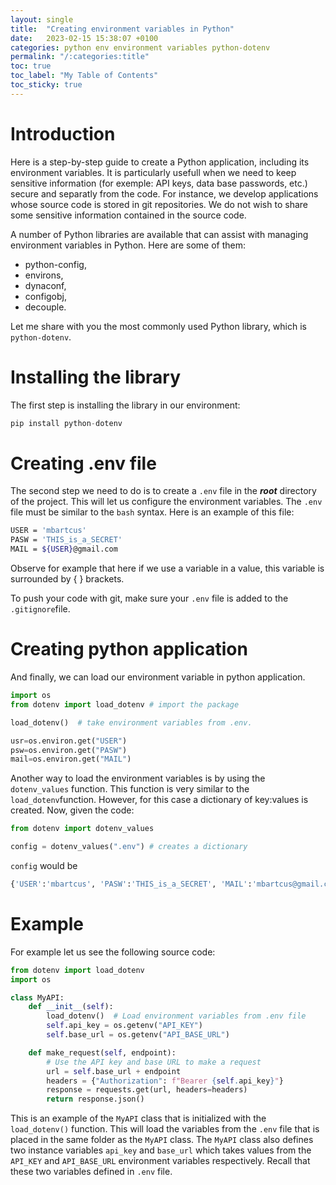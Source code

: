 ```yaml
---
layout: single
title:  "Creating environment variables in Python"
date:   2023-02-15 15:38:07 +0100
categories: python env environment variables python-dotenv
permalink: "/:categories:title"
toc: true
toc_label: "My Table of Contents"
toc_sticky: true
---
```


# Introduction
Here is a step-by-step guide to create a Python application, including its environment variables. It is particularly usefull when we need to keep sensitive information (for exemple: API keys, data base passwords, etc.) secure and separatly from the code. For instance, we develop applications whose source code is stored in git repositories. We do not wish to share some sensitive information contained in the source code.

A number of Python libraries are available that can assist with managing environment variables in Python. Here are some of them:
- python-config,
- environs,
- dynaconf,
- configobj,
- decouple.

Let me share with you the most commonly used Python library, which is ```python-dotenv```.

# Installing the library
The first step is installing the library in our environment:
```python
pip install python-dotenv
```

# Creating .env file
The second step we need to do is to create a ```.env``` file in the ***root*** directory of the project. This will let us configure the environment variables. The ```.env``` file must be similar to the ```bash``` syntax. Here is an example of this file:

```bash
USER = 'mbartcus'
PASW = 'THIS_is_a_SECRET'
MAIL = ${USER}@gmail.com
```

Observe for example that here if we use a variable in a value, this variable is surrounded by { } brackets.

To push your code with git, make sure your ```.env``` file is added to the ```.gitignore```file.

# Creating python application
And finally, we can load our environment variable in python application.

```python
import os
from dotenv import load_dotenv # import the package

load_dotenv()  # take environment variables from .env.

usr=os.environ.get("USER")
psw=os.environ.get("PASW")
mail=os.environ.get("MAIL")
```

Another way to load the environment variables is by using the ```dotenv_values``` function. This function is very similar to the ```load_dotenv```function. However, for this case a dictionary of key:values is created. Now, given the code:

```python
from dotenv import dotenv_values

config = dotenv_values(".env") # creates a dictionary
```

```config``` would be 

```python
{'USER':'mbartcus', 'PASW':'THIS_is_a_SECRET', 'MAIL':'mbartcus@gmail.com'}
```

# Example

For example let us see the following source code:

```python
from dotenv import load_dotenv
import os

class MyAPI:
    def __init__(self):
        load_dotenv()  # Load environment variables from .env file
        self.api_key = os.getenv("API_KEY")
        self.base_url = os.getenv("API_BASE_URL")

    def make_request(self, endpoint):
        # Use the API key and base URL to make a request
        url = self.base_url + endpoint
        headers = {"Authorization": f"Bearer {self.api_key}"}
        response = requests.get(url, headers=headers)
        return response.json()
```

This is an example of the ```MyAPI``` class that is initialized with the ```load_dotenv()``` function. This will load the variables from the ```.env``` file that is placed in the same folder as the ```MyAPI``` class. The ```MyAPI``` class also defines two instance variables ```api_key``` and ```base_url``` which takes values from the ```API_KEY``` and ```API_BASE_URL``` environment variables respectively. Recall that these two variables defined in ```.env``` file.




